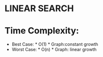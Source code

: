 # LINEAR SEARCH

# Time Complexity:
   * Best Case:
              *  O(1)
              * Graph:constant growth 
   * Worst Case:
             * O(n)
             * Graph: linear growth
    

